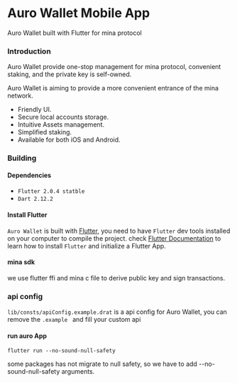 # Auro Wallet Mobile App

Auro Wallet built with Flutter for mina protocol



### Introduction

Auro Wallet provide one-stop management for mina protocol, convenient staking, and the private key is self-owned.


Auro Wallet is aiming to provide a more convenient entrance of the mina network.

- Friendly UI.
- Secure local accounts storage.
- Intuitive Assets management.
- Simplified staking.
- Available for both iOS and Android.

### Building

#### Dependencies

- `Flutter 2.0.4 statble`
- `Dart 2.12.2`

#### Install Flutter 
`Auro Wallet` is built with [Flutter](https://flutter.dev/), you need to have `Flutter` dev tools
installed on your computer to compile the project. check [Flutter Documentation](https://flutter.dev/docs)
 to learn how to install `Flutter` and initialize a Flutter App.

#### mina sdk
we use flutter ffi and mina c file to derive public key and sign transactions.

### api config 
```lib/consts/apiConfig.example.drat``` is a api config for Auro Wallet, you can remove the ```.example ```
and fill your custom api

#### run auro App
```
flutter run --no-sound-null-safety
```
some packages has not migrate to null safety, so we have to add --no-sound-null-safety arguments.

